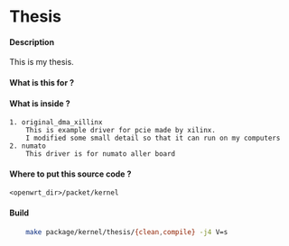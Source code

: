 # Thesis
#### Description
This is my thesis.

#### What is this for ?

#### What is inside ?
    1. original_dma_xillinx
        This is example driver for pcie made by xilinx.
        I modified some small detail so that it can run on my computers
    2. numato
        This driver is for numato aller board

#### Where to put this source code ?

    <openwrt_dir>/packet/kernel

#### Build
```bash
    make package/kernel/thesis/{clean,compile} -j4 V=s
```
